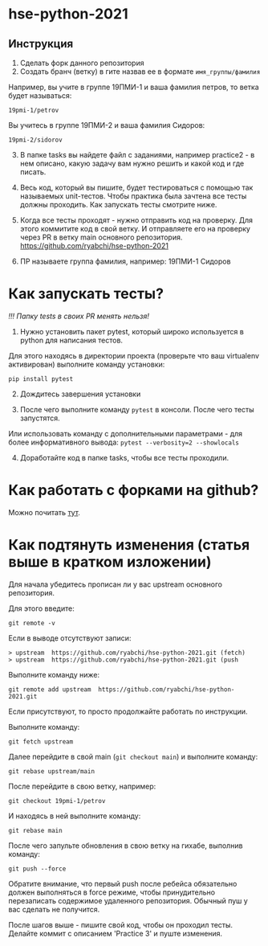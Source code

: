 # hse-python-2021

## Инструкция

1. Сделать форк данного репозитория
2. Создать бранч (ветку) в гите назвав ее в формате `имя_группы/фамилия`

Например, вы учите в группе 19ПМИ-1 и ваша фамилия петров, то ветка будет называться:

`19pmi-1/petrov`

Вы учитесь в группе 19ПМИ-2 и ваша фамилия Сидоров:

`19pmi-2/sidorov`

3. В папке tasks вы найдете файл с заданиями, например practice2 - в нем описано, 
   какую задачу вам нужно решить и какой код и где писать.
   
4. Весь код, который вы пишите, будет тестироваться с помощью так называемых unit-тестов. 
   Чтобы практика была зачтена все тесты должны проходить.
   Как запускать тесты смотрите ниже.
   
5. Когда все тесты проходят - нужно отправить код на проверку. Для этого коммитите код в свой ветку. 
   И отправляете его на проверку через PR в ветку main основного репозитория. https://github.com/ryabchi/hse-python-2021
   
6. ПР называете группа фамилия, например: 19ПМИ-1 Сидоров


# Как запускать тесты?

*!!! Папку tests в своих PR менять нельзя!*

1. Нужно установить пакет pytest, который широко используется в python для написания тестов.

Для этого находясь в директории проекта (проверьте что ваш virtualenv активирован) выполните команду установки:

`pip install pytest`

2. Дождитесь завершения установки

3. После чего выполните команду `pytest` в консоли. После чего тесты запустятся.

Или использовать команду с дополнительными параметрами - для более информативного вывода: 
`pytest --verbosity=2 --showlocals`

4. Доработайте код в папке tasks, чтобы все тесты проходили.


# Как работать с форками на github?

Можно почитать [тут](https://docs.github.com/en/github/collaborating-with-pull-requests/working-with-forks/configuring-a-remote-for-a-fork).

# Как подтянуть изменения (статья выше в кратком изложении)

Для начала убедитесь прописан ли у вас upstream основного репозитория.

Для этого введите:

`git remote -v`

Если в выводе отсутствуют записи:
```
> upstream  https://github.com/ryabchi/hse-python-2021.git (fetch)
> upstream  https://github.com/ryabchi/hse-python-2021.git (push
```

Выполните команду ниже:

`git remote add upstream  https://github.com/ryabchi/hse-python-2021.git`

Если присутствуют, то просто продолжайте работать по инструкции.

Выполните команду:

`git fetch upstream`

Далее перейдите в свой main (`git checkout main`) и выполните команду:

`git rebase upstream/main`

После перейдите в свою ветку, например:

`git checkout 19pmi-1/petrov`

И находясь в ней выполните команду:

`git rebase main`

После чего запульте обновления в свою ветку на гихабе, выполнив команду:

`git push --force`

Обратите внимание, что первый push после ребейса обязательно должен выполняться в force режиме, 
чтобы принудительно перезаписать содержимое удаленного репозитория. Обычный пуш у вас сделать не получится.

После шагов выше - пишите свой код, чтобы он проходил тесты. Делайте коммит с описанием 'Practice 3' и пуште изменения.
